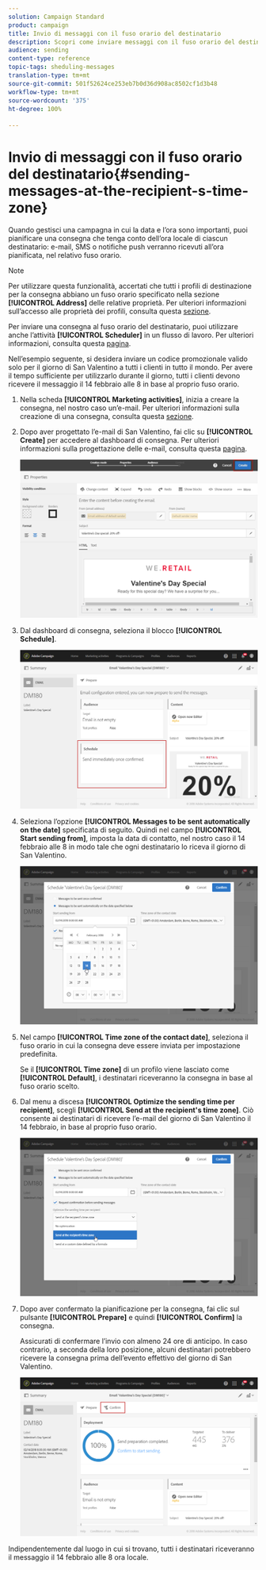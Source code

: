 ```yaml
---
solution: Campaign Standard
product: campaign
title: Invio di messaggi con il fuso orario del destinatario
description: Scopri come inviare messaggi con il fuso orario del destinatario
audience: sending
content-type: reference
topic-tags: sheduling-messages
translation-type: tm+mt
source-git-commit: 501f52624ce253eb7b0d36d908ac8502cf1d3b48
workflow-type: tm+mt
source-wordcount: '375'
ht-degree: 100%

---
```



# Invio di messaggi con il fuso orario del destinatario{#sending-messages-at-the-recipient-s-time-zone}

Quando gestisci una campagna in cui la data e l’ora sono importanti, puoi pianificare una consegna che tenga conto dell’ora locale di ciascun destinatario: e-mail, SMS o notifiche push verranno ricevuti all’ora pianificata, nel relativo fuso orario.

>[!NOTE]
>
>Per utilizzare questa funzionalità, accertati che tutti i profili di destinazione per la consegna abbiano un fuso orario specificato nella sezione **[!UICONTROL Address]** delle relative proprietà. Per ulteriori informazioni sull’accesso alle proprietà dei profili, consulta questa [sezione](../../audiences/using/editing-profiles.md).

Per inviare una consegna al fuso orario del destinatario, puoi utilizzare anche l’attività **[!UICONTROL Scheduler]** in un flusso di lavoro. Per ulteriori informazioni, consulta questa [pagina](../../automating/using/scheduler.md).

Nell’esempio seguente, si desidera inviare un codice promozionale valido solo per il giorno di San Valentino a tutti i clienti in tutto il mondo. Per avere il tempo sufficiente per utilizzarlo durante il giorno, tutti i clienti devono ricevere il messaggio il 14 febbraio alle 8 in base al proprio fuso orario.

1. Nella scheda **[!UICONTROL Marketing activities]**, inizia a creare la consegna, nel nostro caso un’e-mail. Per ulteriori informazioni sulla creazione di una consegna, consulta questa [sezione](../../channels/using/creating-an-email.md).
1. Dopo aver progettato l’e-mail di San Valentino, fai clic su **[!UICONTROL Create]** per accedere al dashboard di consegna. Per ulteriori informazioni sulla progettazione delle e-mail, consulta questa [pagina](../../designing/using/personalization.md#example-email-personalization).

   ![](assets/send-time_opt_valentine_1.png)

1. Dal dashboard di consegna, seleziona il blocco **[!UICONTROL Schedule]**.

   ![](assets/send-time_opt_valentine_2.png)

1. Seleziona l’opzione **[!UICONTROL Messages to be sent automatically on the date]** specificata di seguito. Quindi nel campo **[!UICONTROL Start sending from]**, imposta la data di contatto, nel nostro caso il 14 febbraio alle 8 in modo tale che ogni destinatario lo riceva il giorno di San Valentino.

   ![](assets/send-time_opt_valentine.png)

1. Nel campo **[!UICONTROL Time zone of the contact date]**, seleziona il fuso orario in cui la consegna deve essere inviata per impostazione predefinita.

   Se il **[!UICONTROL Time zone]** di un profilo viene lasciato come **[!UICONTROL Default]**, i destinatari riceveranno la consegna in base al fuso orario scelto.

1. Dal menu a discesa **[!UICONTROL Optimize the sending time per recipient]**, scegli **[!UICONTROL Send at the recipient's time zone]**. Ciò consente ai destinatari di ricevere l’e-mail del giorno di San Valentino il 14 febbraio, in base al proprio fuso orario.

   ![](assets/send-time_opt_valentine_3.png)

1. Dopo aver confermato la pianificazione per la consegna, fai clic sul pulsante **[!UICONTROL Prepare]** e quindi **[!UICONTROL Confirm]** la consegna.

   Assicurati di confermare l’invio con almeno 24 ore di anticipo. In caso contrario, a seconda della loro posizione, alcuni destinatari potrebbero ricevere la consegna prima dell’evento effettivo del giorno di San Valentino.

   ![](assets/send-time_opt_valentine_4.png)

Indipendentemente dal luogo in cui si trovano, tutti i destinatari riceveranno il messaggio il 14 febbraio alle 8 ora locale.
